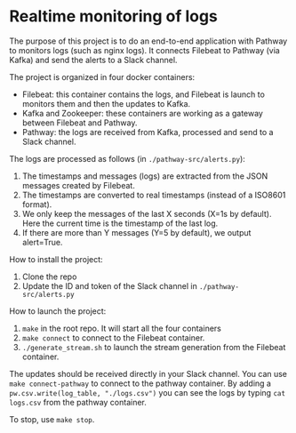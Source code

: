 # Realtime monitoring of logs

The purpose of this project is to do an end-to-end application with Pathway to monitors logs (such as nginx logs).
It connects Filebeat to Pathway (via Kafka) and send the alerts to a Slack channel.

The project is organized in four docker containers:
 - Filebeat: this container contains the logs, and Filebeat is launch to monitors them and then the updates to Kafka.
 - Kafka and Zookeeper: these containers are working as a gateway between Filebeat and Pathway.
 - Pathway: the logs are received from Kafka, processed and send to a Slack channel.
 
The logs are processed as follows (in `./pathway-src/alerts.py`):
 1. The timestamps and messages (logs) are extracted from the JSON messages created by Filebeat.
 2. The timestamps are converted to real timestamps (instead of a ISO8601 format).
 3. We only keep the messages of the last X seconds (X=1s by default). Here the current time is the timestamp of the last log.
 4. If there are more than Y messages (Y=5 by default), we output alert=True.

How to install the project:
 1. Clone the repo
 2. Update the ID and token of the Slack channel in `./pathway-src/alerts.py`

How to launch the project:
 1. `make` in the root repo. It will start all the four containers
 2. `make connect` to connect to the Filebeat container.
 3. `./generate_stream.sh` to launch the stream generation from the Filebeat container.

The updates should be received directly in your Slack channel.
You can use `make connect-pathway` to connect to the pathway container.
By adding a `pw.csv.write(log_table, "./logs.csv")` you can see the logs by typing `cat logs.csv` from the pathway container.

To stop, use `make stop`.